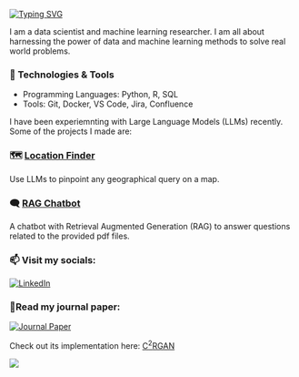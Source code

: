[![Typing SVG](https://readme-typing-svg.demolab.com?font=Fira+Code&pause=1000&width=435&lines=Hello%2C+I+am+Bilal%F0%9F%91%8B)](https://git.io/typing-svg)

I am a data scientist and machine learning researcher. I am all about harnessing the power of data and machine learning methods to solve real world problems.

### 🔧 Technologies & Tools
- Programming Languages: Python, R, SQL
- Tools: Git, Docker, VS Code, Jira, Confluence

I have been experiemnting with Large Language Models (LLMs) recently. Some of the projects I made are:

### 🗺️ [Location Finder](https://github.com/muhdbilal/location_finder)
Use LLMs to pinpoint any geographical query on a map.

### 🗨️ [RAG Chatbot](https://github.com/muhdbilal/llm-chatbot)
A chatbot with Retrieval Augmented Generation (RAG) to answer questions related to the provided pdf files.

### 📫 Visit my socials:
[![LinkedIn](https://img.shields.io/badge/LinkedIn-blue?logo=linkedin)](https://linkedin.com/in/mhdbilal) 

### 📃Read my journal paper:
[![Journal Paper](https://img.shields.io/badge/Link_to_paper-MDPI-Green)](https://www.mdpi.com/1996-1073/16/4/1636)

Check out its implementation here: [C<sup>2</sup>RGAN](https://github.com/muhdbilal/C2RGAN)

<img align="left" src = "https://github-readme-stats.vercel.app/api/top-langs/?username=muhdbilal&hide_border=true&layout=compact&theme=blueberry">

<!--
<a href="https://github.com/muhdbilal" style="text-decoration: none;">
    <picture>
        <source
            srcset="https://github-readme-stats-jd-blush.vercel.app/api?username=muhdbilal&show_icons=true&theme=dark&bg_color=0d1117&hide_border=true&count_private=true&card_width=250"
            media="(prefers-color-scheme: dark)"
        />
        <source
            srcset="https://github-readme-stats-jd-blush.vercel.app/api?username=muhdbilal&show_icons=true&title_color=000&hide_border=true&count_private=true&card_width=250"
            media="(prefers-color-scheme: light), (prefers-color-scheme: no-preference)"
        />
        <img height=180 align="center" src="https://github-readme-stats-jd-blush.vercel.app/api?username=muhdbilal&show_icons=true&title_color=000&hide_border=true&count_private=true&card_width=250" />
    </picture>
    <picture>
        <source
            srcset="https://github-readme-stats.vercel.app/api/top-langs?username=muhdbilal&hide=jupyter%20notebook&layout=compact&theme=dark&bg_color=0d1117&hide_border=true&langs_count=8&card_width=250"
            media="(prefers-color-scheme: dark)"
        />
        <source
            srcset="https://github-readme-stats.vercel.app/api/top-langs?username=muhdbilal&layout=compact&title_color=000&hide_border=true&langs_count=8&card_width=250&hide=jupyter%20notebook"
            media="(prefers-color-scheme: light), (prefers-color-scheme: no-preference)"
        />
        <img height=180 align="center" src="https://github-readme-stats.app/api/top-langs?username=muhdbilal&hide=jupyter%20notebook&layout=compact&title_color=000&hide_border=true&langs_count=8&card_width=250" />
    </picture>
</a>
-->

<!--
<img align="left" src = "https://github-readme-stats.vercel.app/api?username=muhdbilal&show_icons=true&include_all_commits=true&count_private=true&hide_border=true&theme=blueberry"> 
-->

<!--
**muhdbilal/muhdbilal** is a ✨ _special_ ✨ repository because its `README.md` (this file) appears on your GitHub profile.

Here are some ideas to get you started:

- 🔭 I’m currently working on ...
- 🌱 I’m currently learning ...
- 👯 I’m looking to collaborate on ...
- 🤔 I’m looking for help with ...
- 💬 Ask me about ...
- 📫 How to reach me: ...
- 😄 Pronouns: ...
- ⚡ Fun fact: ...
-->
